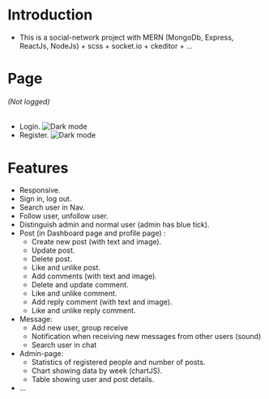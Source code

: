 # **Introduction**

-   This is a social-network project with MERN (MongoDb, Express, ReactJs, NodeJs) + scss + socket.io + ckeditor + ...
# **Page**

###### _(Not logged)_
-   Login.
![Dark mode](https://res.cloudinary.com/djrbd6ftt/image/upload/v1666330814/image-web-social/login_ktjjtp.png)
-   Register.
![Dark mode](https://res.cloudinary.com/djrbd6ftt/image/upload/v1666330814/image-web-social/register_rkzg8j.png)

# **Features**

-   Responsive.
-   Sign in, log out.
-   Search user in Nav.
-   Follow user, unfollow user.
-   Distinguish admin and normal user (admin has blue tick).
-   Post (in Dashboard page and profile page) :
    -   Create new post (with text and image).
    -   Update post.
    -   Delete post.
    -   Like and unlike post.
    -   Add comments (with text and image).
    -   Delete and update comment.
    -   Like and unlike comment.
    -   Add reply comment (with text and image).
    -   Like and unlike reply comment.
-   Message:
    -   Add new user, group receive
    -   Notification when receiving new messages from other users (sound)
    -   Search user in chat
-   Admin-page:
    -   Statistics of registered people and number of posts.
    -   Chart showing data by week (chartJS).
    -   Table showing user and post details.
-   ...
